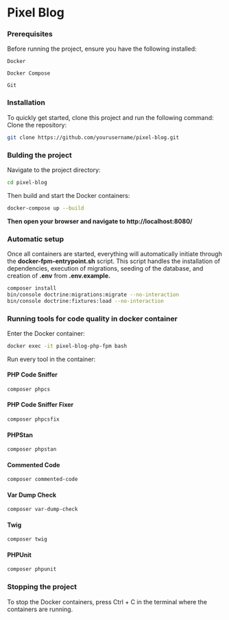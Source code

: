 # Pixel Blog

### Prerequisites

Before running the project, ensure you have the following installed:

```
Docker

Docker Compose

Git
```

### Installation

To quickly get started, clone this project and run the following command:
Clone the repository:

```bash
git clone https://github.com/yourusername/pixel-blog.git
```

### Bulding the project

Navigate to the project directory:

```bash
cd pixel-blog
 ```

Then build and start the Docker containers:

```bash
docker-compose up --build
```

**Then open your browser and navigate to http://localhost:8080/**

### Automatic setup
Once all containers are started, everything will automatically initiate through the **docker-fpm-entrypoint.sh** script. This script handles the installation of dependencies, execution of migrations, seeding of the database, and creation of **.env** from **.env.example.**
```bash
composer install
bin/console doctrine:migrations:migrate --no-interaction
bin/console doctrine:fixtures:load --no-interaction
```

### Running tools for code quality in docker container

Enter the Docker container:

```bash
docker exec -it pixel-blog-php-fpm bash
```

Run every tool in the container:
#### PHP Code Sniffer

```bash
composer phpcs
```

#### PHP Code Sniffer Fixer

```bash
composer phpcsfix
```

#### PHPStan

```bash
composer phpstan
```

#### Commented Code

```bash
composer commented-code
```

#### Var Dump Check

```bash
composer var-dump-check
```

#### Twig

```bash
composer twig
```

#### PHPUnit

```bash
composer phpunit
```

### Stopping the project

To stop the Docker containers, press Ctrl + C in the terminal where the containers are running.
